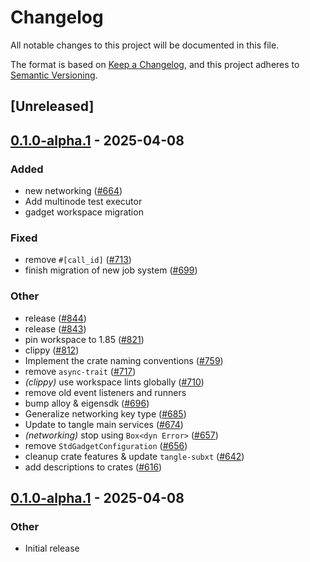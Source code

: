 # Changelog

All notable changes to this project will be documented in this file.

The format is based on [Keep a Changelog](https://keepachangelog.com/en/1.0.0/),
and this project adheres to [Semantic Versioning](https://semver.org/spec/v2.0.0.html).

## [Unreleased]

## [0.1.0-alpha.1](https://github.com/tangle-network/blueprint/releases/tag/blueprint-context-derive-v0.1.0-alpha.1) - 2025-04-08

### Added

- new networking ([#664](https://github.com/tangle-network/blueprint/pull/664))
- Add multinode test executor
- gadget workspace migration

### Fixed

- remove `#[call_id]` ([#713](https://github.com/tangle-network/blueprint/pull/713))
- finish migration of new job system ([#699](https://github.com/tangle-network/blueprint/pull/699))

### Other

- release ([#844](https://github.com/tangle-network/blueprint/pull/844))
- release ([#843](https://github.com/tangle-network/blueprint/pull/843))
- pin workspace to 1.85 ([#821](https://github.com/tangle-network/blueprint/pull/821))
- clippy ([#812](https://github.com/tangle-network/blueprint/pull/812))
- Implement the crate naming conventions ([#759](https://github.com/tangle-network/blueprint/pull/759))
- remove `async-trait` ([#717](https://github.com/tangle-network/blueprint/pull/717))
- *(clippy)* use workspace lints globally ([#710](https://github.com/tangle-network/blueprint/pull/710))
- remove old event listeners and runners
- bump alloy & eigensdk ([#696](https://github.com/tangle-network/blueprint/pull/696))
- Generalize networking key type ([#685](https://github.com/tangle-network/blueprint/pull/685))
- Update to tangle main services ([#674](https://github.com/tangle-network/blueprint/pull/674))
- *(networking)* stop using `Box<dyn Error>` ([#657](https://github.com/tangle-network/blueprint/pull/657))
- remove `StdGadgetConfiguration` ([#656](https://github.com/tangle-network/blueprint/pull/656))
- cleanup crate features & update `tangle-subxt` ([#642](https://github.com/tangle-network/blueprint/pull/642))
- add descriptions to crates ([#616](https://github.com/tangle-network/blueprint/pull/616))

## [0.1.0-alpha.1](https://github.com/tangle-network/blueprint/releases/tag/blueprint-context-derive-v0.1.0-alpha.1) - 2025-04-08

### Other

- Initial release
